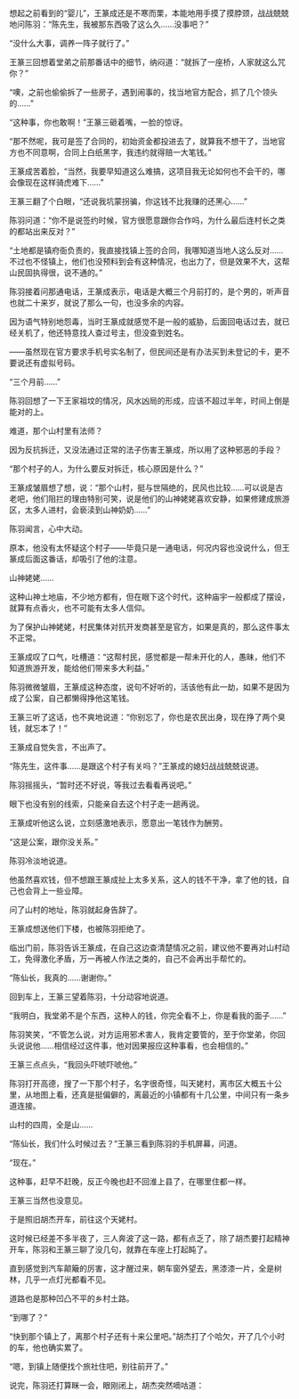 想起之前看到的“婴儿”，王篆成还是不寒而栗，本能地用手摸了摸脖颈，战战兢兢地问陈羽：“陈先生，我被那东西吸了这么久……没事吧？”

“没什么大事，调养一阵子就行了。”

王篆三回想着堂弟之前那番话中的细节，纳闷道：“就拆了一座桥，人家就这么咒你？”

“噢，之前也偷偷拆了一些房子，遇到闹事的，找当地官方配合，抓了几个领头的……”

“这种事，你也敢啊！”王篆三砸着嘴，一脸的惊讶。

“那不然呢，我可是签了合同的，初始资金都投进去了，就算我不想干了，当地官方也不同意啊，合同上白纸黑字，我违约就得赔一大笔钱。”

王篆成苦着脸，“当然，我要早知道这么难搞，这项目我无论如何也不会干的，哪会像现在这样骑虎难下……”

王篆三翻了个白眼，“还说我坑蒙拐骗，你这钱不比我赚的还黑心……”

陈羽问道：“你不是说签约时候，官方很愿意跟你合作吗，为什么最后连村长之类的都站出来反对？”

“土地都是镇府衙负责的，我直接找镇上签的合同，我哪知道当地人这么反对……不过也不怪镇上，他们也没预料到会有这种情况，也出力了，但是效果不大，这帮山民固执得很，说不通的。”

陈羽接着问那通电话，王篆成表示，电话是大概三个月前打的，是个男的，听声音也就二十来岁，就说了那么一句，也没多余的内容。

因为语气特别地怨毒，当时王篆成就感觉不是一般的威胁，后面回电话过去，就已经关机了，他还特意找人查过号主，但没查到姓名。

——虽然现在官方要求手机号实名制了，但民间还是有办法买到未登记的卡，更不要说还有虚拟号码。

“三个月前……”

陈羽回想了一下王家祖坟的情况，风水凶局的形成，应该不超过半年，时间上倒是能对的上。

难道，那个山村里有法师？

因为反抗拆迁，又没法通过正常的法子伤害王篆成，所以用了这种邪恶的手段？

“那个村子的人，为什么要反对拆迁，核心原因是什么？”

王篆成皱眉想了想，说：“那个山村，挺与世隔绝的，民风也比较……可以说是古老吧，他们阻拦的理由特别可笑，说是他们的山神姥姥喜欢安静，如果修建成旅游区，太多人进村，会亵渎到山神奶奶……”

陈羽闻言，心中大动。

原本，他没有太怀疑这个村子——毕竟只是一通电话，何况内容也没说什么，但王篆成后面这番话，却吸引了他的注意。

山神姥姥……

这种山神土地庙，不少地方都有，但在眼下这个时代，这种庙宇一般都成了摆设，就算有点香火，也不可能有太多人信仰。

为了保护山神姥姥，村民集体对抗开发商甚至是官方，如果是真的，那么这件事太不正常。

王篆成叹了口气，吐槽道：“这帮村民，感觉都是一帮未开化的人，愚昧，他们不知道旅游开发，能给他们带来多大利益。”

陈羽微微皱眉，王篆成这种态度，说句不好听的，活该他有此一劫，如果不是因为成了公案，自己都懒得挣他这笔钱。

王篆三听了这话，也不爽地说道：“你别忘了，你也是农民出身，现在挣了两个臭钱，就忘本了！”

王篆成自觉失言，不出声了。

“陈先生，这件事……是跟这个村子有关吗？”王篆成的媳妇战战兢兢说道。

陈羽摇摇头，“暂时还不好说，等我过去看看再说吧。”

眼下也没有别的线索，只能亲自去这个村子走一趟再说。

王篆成听他这么说，立刻感激地表示，愿意出一笔钱作为酬劳。

“这是公案，跟你没关系。”

陈羽冷淡地说道。

他虽然喜欢钱，但不想跟王篆成扯上太多关系，这人的钱不干净，拿了他的钱，自己也会背上一些业障。

问了山村的地址，陈羽就起身告辞了。

王篆成想送他们下楼，也被陈羽拒绝了。

临出门前，陈羽告诉王篆成，在自己这边查清楚情况之前，建议他不要再对山村动工，免得激化矛盾，万一再被人作法之类的，自己不会再出手帮忙的。

“陈仙长，我真的……谢谢你。”

回到车上，王篆三望着陈羽，十分动容地说道。

“我明白，我堂弟不是个东西，这种人的钱，你完全看不上，你是看我的面子……”

陈羽笑笑，“不管怎么说，对方运用邪术害人，我肯定要管的，至于你堂弟，你回头说说他……相信经过这件事，他对因果报应这种事看，也会相信的。”

王篆三点点头，“我回头吓唬吓唬他。”

陈羽打开高德，搜了一下那个村子，名字很奇怪，叫天姥村，离市区大概五十公里，从地图上看，还真是挺偏僻的，离最近的小镇都有十几公里，中间只有一条乡道连接。

山村的四周，全是山……

“陈仙长，我们什么时候过去？”王篆三看到陈羽的手机屏幕，问道。

“现在。”

这种事，赶早不赶晚，反正今晚也赶不回淮上县了，在哪里住都一样。

王篆三当然也没意见。

于是照旧胡杰开车，前往这个天姥村。

这时候已经差不多半夜了，三人奔波了这一路，都有点乏了，除了胡杰要打起精神开车，陈羽和王篆三聊了没几句，就靠在车座上打起盹了。

直到感觉到汽车颠簸的厉害，这才醒过来，朝车窗外望去，黑漆漆一片，全是树林，几乎一点灯光都看不见。

道路也是那种凹凸不平的乡村土路。

“到哪了？”

“快到那个镇上了，离那个村子还有十来公里吧。”胡杰打了个哈欠，开了几个小时的车，他也确实累了。

“嗯，到镇上随便找个旅社住吧，别往前开了。”

说完，陈羽还打算眯一会，眼刚闭上，胡杰突然嘀咕道：
